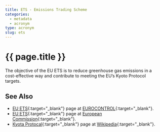 ```yaml
---
title: ETS - Emissions Trading Scheme
categories:
  - metadata
  - acronym
type: acronym
slug: ets
---
```


# {{ page.title }}

The objective of the EU ETS is to reduce greenhouse gas emissions in a
cost-effective way and contribute to meeting the EU’s Kyoto Protocol targets.

## See Also

* [EU ETS][etsECTRL]{:target="_blank"} page at [EUROCONTROL][ectrl]{:target="_blank"}.
* [EU ETS][etsEC]{:target="_blank"} page at [European Commission][ec]{:target="_blank"}.
* [Kyota Protocal][kyotoWP]{:target="_blank"} page at [Wikipedia][wp]{:target="_blank"}.

[etsECTRL]: <http://www.eurocontrol.int/articles/eu-emissions-trading-scheme-eu-ets> "EU ETS - EUROCONTROL"
[etsEC]: <https://ec.europa.eu/clima/policies/ets_en> "EU ETS - EC"
[kyotoWP]: <https://en.wikipedia.org/wiki/Kyoto_Protocol> "Kyoto Protocol - Wikipedia"
[wp]: <https://en.wikipedia.org> "Wikipedia"
[ec]: <https://ec.europa.eu/commission/index_en> "European Commission"
[ectrl]: <https://www.eurocontrol.int/> "EUROCONTROL"
